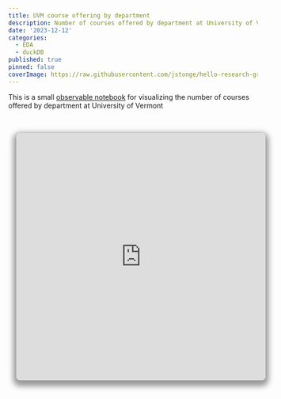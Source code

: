 ```yaml
---
title: UVM course offering by department
description: Number of courses offered by department at University of Vermont
date: '2023-12-12'
categories:
  - EDA
  - duckDB
published: true
pinned: false
coverImage: https://raw.githubusercontent.com/jstonge/hello-research-groups/main/docs/assets/HenslinCh5.webp
---
```


This is a small [observable notebook](https://observablehq.com/@jstonge/uvm-course-offering-by-department) for visualizing the number of courses offered by department at University of Vermont

<br>
<iframe width="100%" height="500" frameborder="0" class="crop" title="uvm course offering"
  src="https://observablehq.com/embed/@jstonge/uvm-course-offering-by-department@latest?cell=*"></iframe>

<style>
.crop {
  border-radius: 8px;
  margin: 1rem;
  max-width: calc(100%);
  box-shadow: 0 0 0 0.75px rgba(128, 128, 128, 0.2), 0 6px 12px 6px rgba(0, 0, 0, 0.4);
}
</style>
